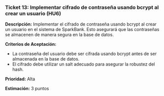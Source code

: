 ### **Ticket 13: Implementar cifrado de contraseña usando bcrypt al crear un usuario (HU6)**

**Descripción:**
Implementar el cifrado de contraseña usando bcrypt al crear un usuario en el sistema de SparkBank. Esto asegurará que las contraseñas se almacenen de manera segura en la base de datos.

**Criterios de Aceptación:**
- La contraseña del usuario debe ser cifrada usando bcrypt antes de ser almacenada en la base de datos.
- El cifrado debe utilizar un salt adecuado para asegurar la robustez del hash.

**Prioridad:**
Alta

**Estimación:**
3 puntos